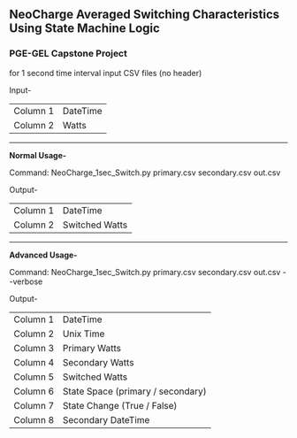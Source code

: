 ## NeoCharge Averaged Switching Characteristics Using State Machine Logic


### PGE-GEL Capstone Project 



for 1 second time interval input CSV files (no header)

Input-

|||
|---|---|
|Column 1|DateTime|
|Column 2|Watts|

<hr /> 

**Normal Usage-**

Command: NeoCharge_1sec_Switch.py primary.csv secondary.csv out.csv

Output-

|||
|---|---|
|Column 1|DateTime|
|Column 2|Switched Watts|
<hr /> 

**Advanced Usage-**

Command: NeoCharge_1sec_Switch.py primary.csv secondary.csv out.csv --verbose

Output-

|||
|---|---|
|Column 1|DateTime|
|Column 2|Unix Time|
|Column 3|Primary Watts|
|Column 4|Secondary Watts|
|Column 5|Switched Watts|
|Column 6|State Space (primary / secondary)|
|Column 7|State Change (True / False)|
|Column 8|Secondary DateTime|
